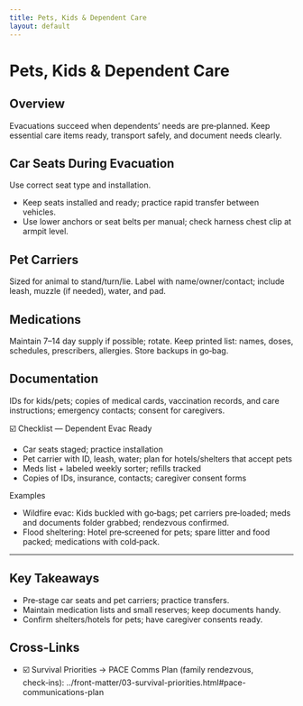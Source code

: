 ```yaml
---
title: Pets, Kids & Dependent Care
layout: default
---
```


# Pets, Kids & Dependent Care

## Overview
Evacuations succeed when dependents’ needs are pre‑planned. Keep essential care items ready, transport safely, and document needs clearly.

## Car Seats During Evacuation
Use correct seat type and installation.

- Keep seats installed and ready; practice rapid transfer between vehicles.
- Use lower anchors or seat belts per manual; check harness chest clip at armpit level.

## Pet Carriers
Sized for animal to stand/turn/lie. Label with name/owner/contact; include leash, muzzle (if needed), water, and pad.

## Medications
Maintain 7–14 day supply if possible; rotate. Keep printed list: names, doses, schedules, prescribers, allergies. Store backups in go‑bag.

## Documentation
IDs for kids/pets; copies of medical cards, vaccination records, and care instructions; emergency contacts; consent for caregivers.

☑️ Checklist — Dependent Evac Ready
- Car seats staged; practice installation
- Pet carrier with ID, leash, water; plan for hotels/shelters that accept pets
- Meds list + labeled weekly sorter; refills tracked
- Copies of IDs, insurance, contacts; caregiver consent forms

Examples
- Wildfire evac: Kids buckled with go‑bags; pet carriers pre‑loaded; meds and documents folder grabbed; rendezvous confirmed.
- Flood sheltering: Hotel pre‑screened for pets; spare litter and food packed; medications with cold‑pack.

---

## Key Takeaways
- Pre‑stage car seats and pet carriers; practice transfers.
- Maintain medication lists and small reserves; keep documents handy.
- Confirm shelters/hotels for pets; have caregiver consents ready.

## Cross-Links
- ☑️ Survival Priorities → PACE Comms Plan (family rendezvous, check‑ins): ../front-matter/03-survival-priorities.html#pace-communications-plan
